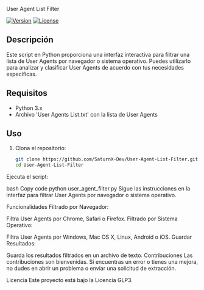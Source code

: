 User Agent List Filter

[![Version](https://img.shields.io/badge/Version-1.0-brightgreen)](https://github.com/SaturnX-Dev/User-Agent-List-Filter/releases/tag/V1)
[![License](https://img.shields.io/badge/License-GPL--3.0-blue)](https://github.com/SaturnX-Dev/User-Agent-List-Filter/blob/main/LICENSE.txt)


## Descripción
Este script en Python proporciona una interfaz interactiva para filtrar una lista de User Agents por navegador o sistema operativo. Puedes utilizarlo para analizar y clasificar User Agents de acuerdo con tus necesidades específicas.

## Requisitos
- Python 3.x
- Archivo 'User Agents List.txt' con la lista de User Agents

## Uso
1. Clona el repositorio:

   ```bash
   git clone https://github.com/SaturnX-Dev/User-Agent-List-Filter.git
   cd User-Agent-List-Filter

Ejecuta el script:

bash
Copy code
python user_agent_filter.py
Sigue las instrucciones en la interfaz para filtrar User Agents por navegador o sistema operativo.

Funcionalidades
Filtrado por Navegador:

Filtra User Agents por Chrome, Safari o Firefox.
Filtrado por Sistema Operativo:

Filtra User Agents por Windows, Mac OS X, Linux, Android o iOS.
Guardar Resultados:

Guarda los resultados filtrados en un archivo de texto.
Contribuciones
Las contribuciones son bienvenidas. Si encuentras un error o tienes una mejora, no dudes en abrir un problema o enviar una solicitud de extracción.

Licencia
Este proyecto está bajo la Licencia GLP3.